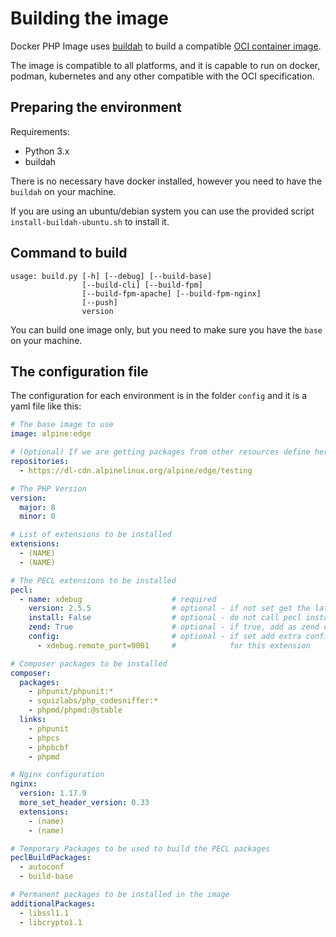 # Building the image

Docker PHP Image uses [buildah](https://buildah.io/) 
to build a compatible [OCI container image](https://opencontainers.org/).

The image is compatible to all platforms, and it is capable to run on docker, 
podman, kubernetes and any other compatible with the OCI specification.

## Preparing the environment

Requirements:
* Python 3.x
* buildah

There is no necessary have docker installed, however you need to have the `buildah`
on your machine. 

If you are using an ubuntu/debian system you can use the provided script
`install-buildah-ubuntu.sh` to install it. 

## Command to build

```text
usage: build.py [-h] [--debug] [--build-base]
                [--build-cli] [--build-fpm]
                [--build-fpm-apache] [--build-fpm-nginx]
                [--push] 
                version
```

You can build one image only, but you need to make sure you have the `base` 
on your machine.

## The configuration file

The configuration for each environment is in the folder `config` and it is a yaml
file like this:

```yaml
# The base image to use
image: alpine:edge

# (Optional) If we are getting packages from other resources define here
repositories:
  - https://dl-cdn.alpinelinux.org/alpine/edge/testing

# The PHP Version
version:
  major: 8
  minor: 0

# List of extensions to be installed
extensions:
  - (NAME)
  - (NAME)

# The PECL extensions to be installed
pecl:
  - name: xdebug                    # required
    version: 2.5.5                  # optional - if not set get the latest
    install: False                  # optional - do not call pecl install
    zend: True                      # optional - if true, add as zend extension
    config:                         # optional - if set add extra config to php.ini 
      - xdebug.remote_port=9001     #            for this extension

# Composer packages to be installed
composer:
  packages:
    - phpunit/phpunit:*
    - squizlabs/php_codesniffer:*
    - phpmd/phpmd:@stable
  links:
    - phpunit
    - phpcs
    - phpbcbf
    - phpmd

# Nginx configuration
nginx:
  version: 1.17.9
  more_set_header_version: 0.33
  extensions:
    - (name)
    - (name)

# Temporary Packages to be used to build the PECL packages 
peclBuildPackages:
  - autoconf
  - build-base

# Permanent packages to be installed in the image
additionalPackages:
  - libssl1.1
  - libcrypto1.1
```

